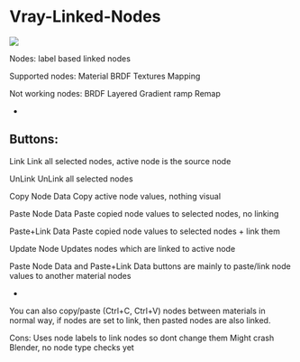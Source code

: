 # Vray-Linked-Nodes


![](https://cloud.githubusercontent.com/assets/4781236/9838705/92635106-5a6c-11e5-8aae-80cc0a1a322a.png)

Nodes: label based linked nodes

Supported nodes:
Material
BRDF
Textures
Mapping

Not working nodes:
BRDF Layered
Gradient ramp
Remap

-
Buttons:
-
Link
Link all selected nodes, active node is the source node

UnLink
UnLink all selected nodes

Copy Node Data
Copy active node values, nothing visual

Paste Node Data
Paste copied node values to selected nodes, no linking

Paste+Link Data
Paste copied node values to selected nodes + link them

Update Node
Updates nodes which are linked to active node

Paste Node Data and Paste+Link Data buttons are mainly to paste/link node values to another material nodes

-

You can also copy/paste (Ctrl+C, Ctrl+V) nodes between materials in normal way, if nodes are set to link, then pasted nodes are also linked.

Cons:
Uses node labels to link nodes so dont change them
Might crash Blender, no node type checks yet
